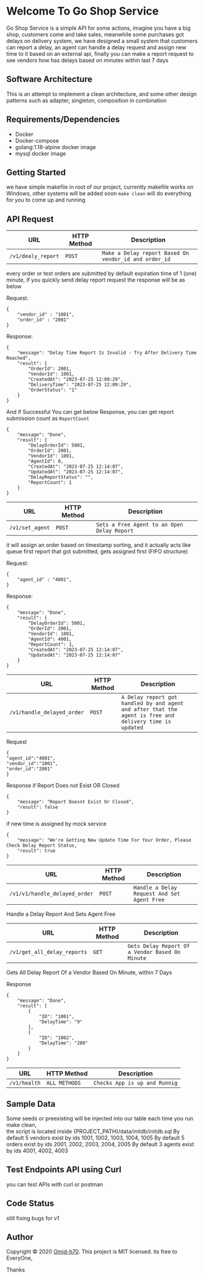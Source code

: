 
# Welcome To Go Shop Service 
Go Shop Service is a simple API for some actions, imagine you have a big shop, customers come and take sales, meanwhile
some purchases got delays on delivery system, we have designed a small system that customers can report a delay, 
an agent can handle a delay request and assign new time to it based on an external api,
finally you can make a report request to see vendors how has delays based on minutes within last 7 days

## Software Architecture
This is an attempt to implement a clean architecture, and some other design patterns such as adapter, singleton, composition in combination
## Requirements/Dependencies
- Docker
- Docker-compose
- golang:1.18-alpine docker image
- mysql docker image
##  Getting Started
we have simple makefile in root of our project, currently makefile works on Windows, other systems will be added soon
`make clean` 
will do everything for you to come up and running

## API Request
| URL                |HTTP Method| Description                                                       |
|--------------------|-------------------------------|-------------------------------------------------------------------|
| `/v1/dealy_report` |`POST`            | `Make a Delay report Based On vendor_id and order_id   `          |

every order or test orders are submitted by default expiration time of 1 (one) minute, if you quickly send delay report request the 
response will be as below

Request:
```
{
	"vendor_id" : "1001",
	"order_id" : "2001"
}
```
Response:
```
{
    "message": "Delay Time Report Is Invalid - Try After Delivery Time Reached",
    "result": {
        "OrderId": 2001,
        "VendorId": 1001,
        "CreatedAt": "2023-07-25 12:08:29",
        "DeliveryTime": "2023-07-25 12:09:29",
        "OrderStatus": "1"
    }
}
```
And if Successful You can get below Response, you can get report submission count as `ReportCount`

```
{
    "message": "Done",
    "result": {
        "DelayOrderId": 5001,
        "OrderId": 2001,
        "VendorId": 1001,
        "AgentId": 0,
        "CreatedAt": "2023-07-25 12:14:07",
        "UpdatedAt": "2023-07-25 12:14:07",
        "DelayReportStatus": "",
        "ReportCount": 1
    }
}
```


| URL             |HTTP Method| Description                                    |
|-----------------|-------------------------------|------------------------------------------------|
| `/v1/set_agent` |`POST`            | `Sets a Free Agent to an Open Delay Report   ` |

it will assign an order based on timestamp sorting, and it actually acts like queue
first report that got submitted, gets assigned first (FIFO structure)

Request:
```
{
	"agent_id" : "4001",
}
```
Response:
```
{
    "message": "Done",
    "result": {
        "DelayOrderId": 5001,
        "OrderId": 2001,
        "VendorId": 1001,
        "AgentId": 4001,
        "ReportCount": 1,
        "CreatedAt": "2023-07-25 12:14:07",
        "UpdatedAt": "2023-07-25 12:14:07"
    }
}
```
| URL             |HTTP Method| Description                                                                                                |
|-----------------|-------------------------------|------------------------------------------------------------------------------------------------------------|
| `/v1/handle_delayed_order` |`POST`            | `A Delay report got handled by and agent and after that the agent is free and delivery time is updated   ` |

Request
```
{
"agent_id":"4001",
"vendor_id":"1001",
"order_id":"2001"
}
```
Response if Report Does not Exist OR Closed
```
{
    "message": "Report Doesnt Exist Or Closed",
    "result": false
}
```
if new time is assigned by mock service

```
{
    "message": "We're Getting New Update Time For Your Order, Please Check Delay Report Status,
    "result": true
}
```


| URL             |HTTP Method| Description                                 |
|-----------------|-------------------------------|---------------------------------------------|
| `/v1/v1/handle_delayed_order` |`POST`            | `Handle a Delay Request And Set Agent Free` |

Handle a Delay Report And Sets Agent Free

| URL             | HTTP Method | Description                                     |
|-----------------|-------------|-------------------------------------------------|
| `/v1/get_all_delay_reports` | `GET`       | `Gets Delay Report Of a Vendor Based On Minute` |

Gets All Delay Report Of a Vendor Based On Minute, within 7 Days

Response
```
{
    "message": "Done",
    "result": [
        {
            "ID": "1001",
            "DelayTime": "9"
        },
        {
            "ID": "1002",
            "DelayTime": "200"
        }
    ]
}
```

| URL          |HTTP Method| Description                                 |
|--------------|-------------------------------|---------------------------------------------|
| `/v1/health` |`ALL METHODS`            | `Checks App is up and Runnig` |

## Sample Data
Some seeds or preexisting will be injected into our table each time you run make clean,  
the script is located inside {PROJECT_PATH}/data/initdb/initdb.sql
By default 5 vendors exist by ids 1001, 1002, 1003, 1004, 1005
By default 5 orders exist by ids 2001, 2002, 2003, 2004, 2005
By default 3 agents exist by ids 4001, 4002, 4003

## Test Endpoints API using Curl
you can test APIs with curl or postman 


## Code Status
still fixing bugs for v1

## Author
Copyright © 2020 [Omid-h70](https://github.com/omid-h70). This project is MIT licensed. its free to EveryOne,

Thanks
